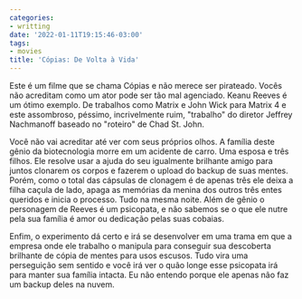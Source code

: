 ```yaml
---
categories:
- writting
date: '2022-01-11T19:15:46-03:00'
tags:
- movies
title: 'Cópias: De Volta à Vida'
---
```


Este é um filme que se chama Cópias e não merece ser pirateado. Vocês não acreditam como um ator pode ser tão mal agenciado. Keanu Reeves é um ótimo exemplo. De trabalhos como Matrix e John Wick para Matrix 4 e este assombroso, péssimo, incrivelmente ruim, "trabalho" do diretor Jeffrey Nachmanoff baseado no "roteiro" de Chad St. John.

Você não vai acreditar até ver com seus próprios olhos. A família deste gênio da biotecnologia morre em um acidente de carro. Uma esposa e três filhos. Ele resolve usar a ajuda do seu igualmente brilhante amigo para juntos clonarem os corpos e fazerem o upload do backup de suas mentes. Porém, como o total das cápsulas de clonagem é de apenas três ele deixa a filha caçula de lado, apaga as memórias da menina dos outros três entes queridos e inicia o processo. Tudo na mesma noite. Além de gênio o personagem de Reeves é um psicopata, e não sabemos se o que ele nutre pela sua família é amor ou dedicação pelas suas cobaias.

Enfim, o experimento dá certo e irá se desenvolver em uma trama em que a empresa onde ele trabalho o manipula para conseguir sua descoberta brilhante de cópia de mentes para usos escusos. Tudo vira uma perseguição sem sentido e você irá ver o quão longe esse psicopata irá para manter sua família intacta. Eu não entendo porque ele apenas não faz um backup deles na nuvem.

